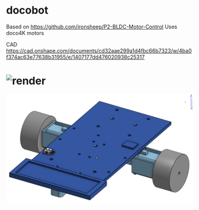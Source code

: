 # docobot
Based on https://github.com/ironsheep/P2-BLDC-Motor-Control
Uses doco4K motors

CAD https://cad.onshape.com/documents/cd32aae299a1d4fbc66b7323/w/4ba0f374ac63e77638b31955/e/1407177dd476020938c25317

# ![render](docs/photos/PXL_20230825_074953381.jpg)

![render](docs/render.png)
